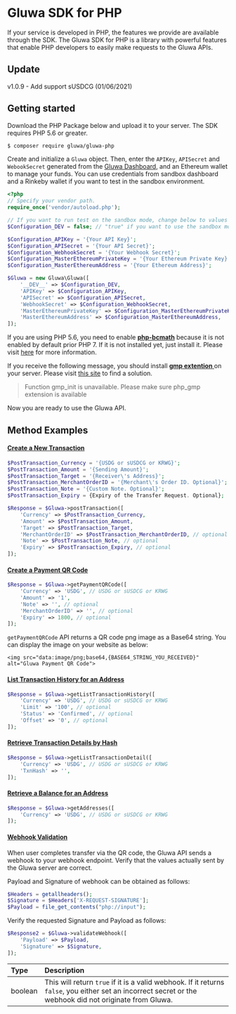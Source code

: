 # Gluwa SDK for PHP

If your service is developed in PHP, the features we provide are available through the SDK. The Gluwa SDK for PHP is a library with powerful features that enable PHP developers to easily make requests to the Gluwa APIs.

## Update

v1.0.9 - Add support sUSDCG \(01/06/2021\)

## Getting started

Download the PHP Package below and upload it to your server. The SDK requires PHP 5.6 or greater.

```bash
$ composer require gluwa/gluwa-php
```

Create and initialize a `Gluwa` object. Then, enter the `APIKey`, `APISecret` and `WebookSecret` generated from the [Gluwa Dashboard](https://dashboard.gluwa.com), and an Ethereum wallet to manage your funds. You can use credentials from sandbox dashboard and a Rinkeby wallet if you want to test in the sandbox environment.

```php
<?php
// Specify your vendor path.
require_once('vendor/autoload.php');

// If you want to run test on the sandbox mode, change below to values ​​obtained from Gluwa Dashboard's sandbox mode.
$Configuration_DEV = false; // "true" if you want to use the sandbox mode

$Configuration_APIKey = '{Your API Key}';
$Configuration_APISecret = '{Your API Secret}';
$Configuration_WebhookSecret = '{Your Webhook Secret}';
$Configuration_MasterEthereumPrivateKey = '{Your Ethereum Private Key}';
$Configuration_MasterEthereumAddress = '{Your Ethereum Address}';

$Gluwa = new Gluwa\Gluwa([
    '__DEV__' => $Configuration_DEV,
    'APIKey' => $Configuration_APIKey,
    'APISecret' => $Configuration_APISecret,
    'WebhookSecret' => $Configuration_WebhookSecret,
    'MasterEthereumPrivateKey' => $Configuration_MasterEthereumPrivateKey,
    'MasterEthereumAddress' => $Configuration_MasterEthereumAddress,
]);
```

If you are using PHP 5.6, you need to enable [**php-bcmath**](https://www.php.net/manual/en/book.bc.php)
because it is not enabled by default prior PHP 7. If it is not installed yet, just install it. Please visit [here](https://www.php.net/manual/en/book.bc.php) for more information.

If you receive the following message, you should install [**gmp extention** ](https://www.php.net/manual/en/book.gmp.php)on your server. Please visit [this site](https://www.php.net/manual/en/book.gmp.php) to find a solution.

> Function gmp\_init is unavailable. Please make sure php\_gmp extension is available

Now you are ready to use the Gluwa API.

## Method Examples

#### [Create a New Transaction](https://docs.gluwa.com/api/api.md#create-a-new-transaction)

```php
$PostTransaction_Currency = '{USDG or sUSDCG or KRWG}';
$PostTransaction_Amount = '{Sending Amount}';
$PostTransaction_Target = '{Receiver\'s Address}';
$PostTransaction_MerchantOrderID = '{Merchant\'s Order ID. Optional}';
$PostTransaction_Note = '{Custom Note. Optional}';
$PostTransaction_Expiry = {Expiry of the Transfer Request. Optional};

$Response = $Gluwa->postTransaction([
    'Currency' => $PostTransaction_Currency,
    'Amount' => $PostTransaction_Amount,
    'Target' => $PostTransaction_Target,
    'MerchantOrderID' => $PostTransaction_MerchantOrderID, // optional
    'Note' => $PostTransaction_Note, // optional
    'Expiry' => $PostTransaction_Expiry, // optional
]);
```

#### [Create a Payment QR Code](https://docs.gluwa.com/api/api.md#create-a-payment-qr-code)

```php
$Response = $Gluwa->getPaymentQRCode([
    'Currency' => 'USDG', // USDG or sUSDCG or KRWG
    'Amount' => '1',
    'Note' => '', // optional
    'MerchantOrderID' => '', // optional
    'Expiry' => 1800, // optional
]);
```

`getPaymentQRCode` API returns a QR code png image as a Base64 string. You can display the image on your website as below:

```markup
<img src="data:image/png;base64,{BASE64_STRING_YOU_RECEIVED}" alt="Gluwa Payment QR Code">
```

#### [List Transaction History for an Address](https://docs.gluwa.com/api/api.md#list-transaction-history-for-an-address)

```php
$Response = $Gluwa->getListTransactionHistory([
    'Currency' => 'USDG', // USDG or sUSDCG or KRWG
    'Limit' => '100', // optional
    'Status' => 'Confirmed', // optional
    'Offset' => '0', // optional
]);
```

#### [Retrieve Transaction Details by Hash](https://docs.gluwa.com/api/api.md#retrieve-transaction-details-by-hash)

```php
$Response = $Gluwa->getListTransactionDetail([
    'Currency' => 'USDG', // USDG or sUSDCG or KRWG
    'TxnHash' => '',
]);
```

#### [Retrieve a Balance for an Address](https://docs.gluwa.com/api/api.md#retrieve-a-balance-for-an-address)

```php
$Response = $Gluwa->getAddresses([
    'Currency' => 'USDG', // USDG or sUSDCG or KRWG
]);
```

#### [Webhook Validation](https://docs.gluwa.com/development/webhooks#step-3-verify-your-wallet-address)

When user completes transfer via the QR code, the Gluwa API sends a webhook to your webhook endpoint. Verify that the values ​​actually sent by the Gluwa server are correct.

Payload and Signature of webhook can be obtained as follows:

```php
$Headers = getallheaders();
$Signature = $Headers['X-REQUEST-SIGNATURE'];
$Payload = file_get_contents("php://input");
```

Verify the requested Signature and Payload as follows:

```php
$Response2 = $Gluwa->validateWebhook([
    'Payload' => $Payload,
    'Signature' => $Signature,
]);
```

| Type | Description |
| :--- | :--- |
| boolean | This will return `true` if it is a valid webhook. If it returns `false`, you either set an incorrect secret or the webhook did not originate from Gluwa. |
